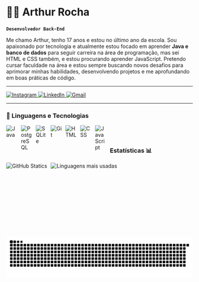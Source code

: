 # 👨‍💻 Arthur Rocha


**`Desenvolvedor Back-End`**

Me chamo Arthur, tenho 17 anos e estou no último ano da escola. Sou apaixonado por tecnologia e atualmente estou focado em aprender **Java e banco de dados** para seguir carreira na área de programação, mas sei HTML e CSS também, e estou procurando aprender JavaScript. Pretendo cursar faculdade na área e estou sempre buscando novos desafios para aprimorar minhas habilidades, desenvolvendo projetos e me aprofundando em boas práticas de código.




---




<p align="left">
    <a href="https://www.instagram.com/arthur_99z" target="_blank">
        <img alt="Instagram" 
             title="Instagram" 
             src="https://img.shields.io/badge/Instagram-E4405F?logo=instagram&logoColor=white&style=for-the-badge" />
    </a>
    <a href="www.linkedin.com/in/arthurochadev7" target="_blank">
        <img alt="LinkedIn" 
             title="LinkedIn" 
             src="https://img.shields.io/badge/LinkedIn-0077B5?logo=linkedin&logoColor=white&style=for-the-badge" />
    </a>
   <a href="arthurocha.tecinfor@gmail.com" target="_blank">
    <img alt="Gmail" 
         title="Gmail" 
         src="https://img.shields.io/badge/Gmail-D14836?logo=gmail&logoColor=white&style=for-the-badge" />
   </a>

</p>

---

### **🤖 Linguagens e Tecnologias**

<img
    align="left"
    alt="Java"
    title="Java"
    width="30px"
    style="padding-right: 10px;"
    src="https://cdn.jsdelivr.net/gh/devicons/devicon@latest/icons/java/java-original.svg" 
/>

<img
    align="left"
    alt="PostgreSQL"
    title="PostgreSQL"
    width="30px"
    style="padding-right: 10px;"
    src="https://cdn.jsdelivr.net/gh/devicons/devicon@latest/icons/postgresql/postgresql-original.svg" 
/> 


<img
    align="left"
    alt="SQLite"
    title="SQLite"
    width="30px"
    style="padding-right: 10px;"
    src="https://cdn.jsdelivr.net/gh/devicons/devicon@latest/icons/sqlite/sqlite-original.svg" 
/>


<img
    align="left"
    alt="Git"
    title="Git"
    width="30px"
    style="padding-right: 10px;"
    src="https://cdn.jsdelivr.net/gh/devicons/devicon@latest/icons/git/git-original.svg" 
/>


<img
    align="left"
    alt="HTML"
    title="HTML"
    width="30px"
    style="padding-right: 10px;"
    src="https://cdn.jsdelivr.net/gh/devicons/devicon@latest/icons/html5/html5-original.svg" 
/>

<img
    align="left"
    alt="CSS"
    title="CSS"
    width="30px"
    style="padding-right: 10px;"
    src="https://cdn.jsdelivr.net/gh/devicons/devicon@latest/icons/css3/css3-original.svg" 
/>


<img
    align="left"
    alt="JavaScript"
    title="JavaScript"
    width="30px"
    style="padding-right: 10px;"
    src="https://cdn.jsdelivr.net/gh/devicons/devicon@latest/icons/javascript/javascript-original.svg" 
/>

<br>
<br>

### Estatísticas 📊

<p>
<img
    align="left"
    alt="GitHub Statics"
    height="200px"
    style="padding-right: 10px;"
    src="https://github-readme-stats.vercel.app/api?username=arthurocha-dev&show_icons=true&theme=radical&include_all_commits=true&locale=pt-br" 
/>


  ![Linguagens mais usadas](https://github-readme-stats.vercel.app/api/top-langs/?username=arthurocha-dev&theme=radical&layout=compact&custom_title=Tecnologias%20Porcentagem&langs_count=7)



</p>

<picture align="center">
  <source media="(prefers-color-scheme: dark)" srcset="https://raw.githubusercontent.com/arthurocha-dev/arthurocha-dev/output/github-contribution-grid-snake-dark.svg">
  <source media="(prefers-color-scheme: light)" srcset="https://raw.githubusercontent.com/arthurocha-dev/arthurocha-dev/output/github-contribution-grid-snake-dark.svg">
  <img align="center" alt="github contribution grid snake animation" src="https://raw.githubusercontent.com/arthurocha-dev/arthurocha-dev/output/github-contribution-grid-snake.svg">
</picture>






    
